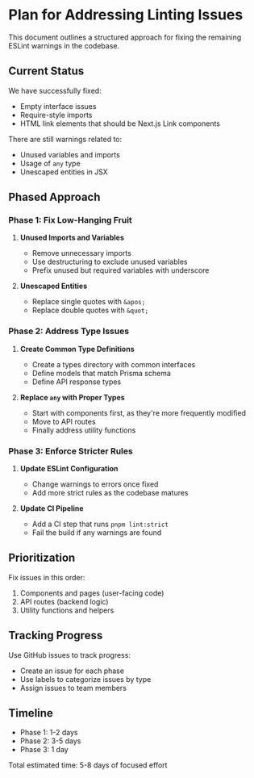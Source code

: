 # Plan for Addressing Linting Issues

This document outlines a structured approach for fixing the remaining ESLint warnings in the codebase.

## Current Status

We have successfully fixed:

- Empty interface issues
- Require-style imports
- HTML link elements that should be Next.js Link components

There are still warnings related to:

- Unused variables and imports
- Usage of `any` type
- Unescaped entities in JSX

## Phased Approach

### Phase 1: Fix Low-Hanging Fruit

1. **Unused Imports and Variables**

   - Remove unnecessary imports
   - Use destructuring to exclude unused variables
   - Prefix unused but required variables with underscore

2. **Unescaped Entities**
   - Replace single quotes with `&apos;`
   - Replace double quotes with `&quot;`

### Phase 2: Address Type Issues

1. **Create Common Type Definitions**

   - Create a types directory with common interfaces
   - Define models that match Prisma schema
   - Define API response types

2. **Replace `any` with Proper Types**
   - Start with components first, as they're more frequently modified
   - Move to API routes
   - Finally address utility functions

### Phase 3: Enforce Stricter Rules

1. **Update ESLint Configuration**

   - Change warnings to errors once fixed
   - Add more strict rules as the codebase matures

2. **Update CI Pipeline**
   - Add a CI step that runs `pnpm lint:strict`
   - Fail the build if any warnings are found

## Prioritization

Fix issues in this order:

1. Components and pages (user-facing code)
2. API routes (backend logic)
3. Utility functions and helpers

## Tracking Progress

Use GitHub issues to track progress:

- Create an issue for each phase
- Use labels to categorize issues by type
- Assign issues to team members

## Timeline

- Phase 1: 1-2 days
- Phase 2: 3-5 days
- Phase 3: 1 day

Total estimated time: 5-8 days of focused effort
